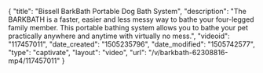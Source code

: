 {
    "title": "Bissell BarkBath Portable Dog Bath System",
    "description": "The BARKBATH is a faster, easier and less messy way to bathe your four-legged family member. This portable bathing system allows you to bathe your pet practically anywhere and anytime with virtually no mess.",
    "videoid": "117457011",
    "date_created": "1505235796",
    "date_modified": "1505742577",
    "type": "captivate",
    "layout": "video",
    "url": "\/v\/barkbath-62308816-mp4\/117457011"
}